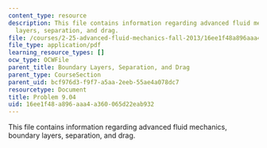 ```yaml
---
content_type: resource
description: This file contains information regarding advanced fluid mechanics, boundary
  layers, separation, and drag.
file: /courses/2-25-advanced-fluid-mechanics-fall-2013/16ee1f48a896aaa4a360065d22eab932_MIT2_25F13_Problem9.04.pdf
file_type: application/pdf
learning_resource_types: []
ocw_type: OCWFile
parent_title: Boundary Layers, Separation, and Drag
parent_type: CourseSection
parent_uid: bcf976d3-f9f7-a5aa-2eeb-55ae4a078dc7
resourcetype: Document
title: Problem 9.04
uid: 16ee1f48-a896-aaa4-a360-065d22eab932
---
```

This file contains information regarding advanced fluid mechanics, boundary layers, separation, and drag.